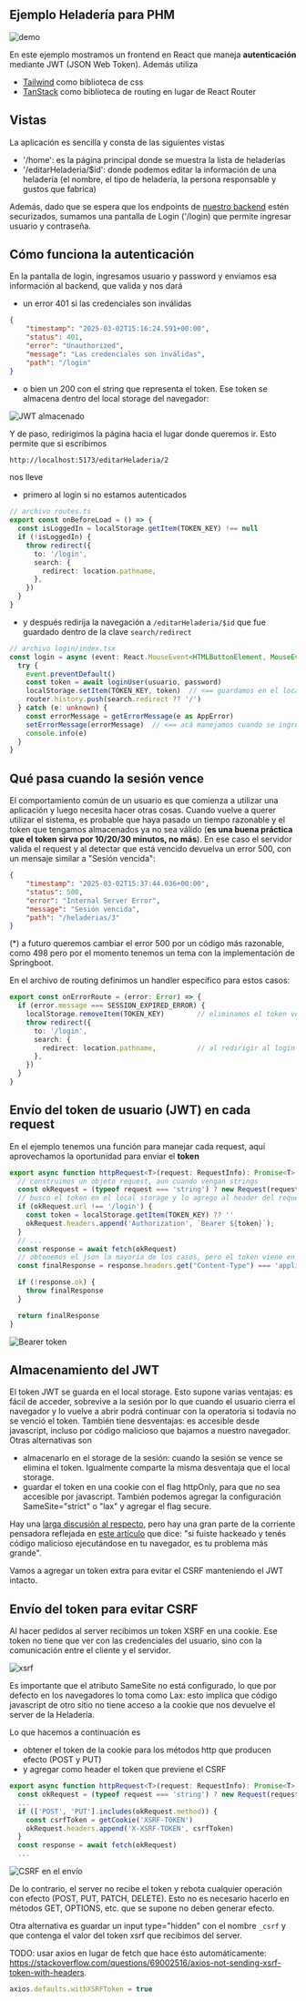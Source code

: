 
## Ejemplo Heladería para PHM

![demo](./video/demo2025-2.gif)

En este ejemplo mostramos un frontend en React que maneja **autenticación** mediante JWT (JSON Web Token). Además utiliza

- [Tailwind](https://tailwindcss.com/) como biblioteca de css
- [TanStack](https://tanstack.com/router/latest) como biblioteca de routing en lugar de React Router

## Vistas

La aplicación es sencilla y consta de las siguientes vistas

- '/home': es la página principal donde se muestra la lista de heladerías
- '/editarHeladeria/$id': donde podemos editar la información de una heladería (el nombre, el tipo de heladería, la persona responsable y gustos que fabrica)

Además, dado que se espera que los endpoints de [nuestro backend](https://github.com/uqbar-project/eg-heladeria-springboot-kotlin) estén securizados, sumamos una pantalla de Login ('/login) que permite ingresar usuario y contraseña. 

## Cómo funciona la autenticación

En la pantalla de login, ingresamos usuario y password y enviamos esa información al backend, que valida y nos dará

- un error 401 si las credenciales son inválidas

```json
{
    "timestamp": "2025-03-02T15:16:24.591+00:00",
    "status": 401,
    "error": "Unauthorized",
    "message": "Las credenciales son inválidas",
    "path": "/login"
}
``` 

- o bien un 200 con el string que representa el token. Ese token se almacena dentro del local storage del navegador:

![JWT almacenado](./images/jwt_almacenado.png)

Y de paso, redirigimos la página hacia el lugar donde queremos ir. Esto permite que si escribimos

```bash
http://localhost:5173/editarHeladeria/2
```

nos lleve

- primero al login si no estamos autenticados

```ts
// archivo routes.ts
export const onBeforeLoad = () => {
  const isLoggedIn = localStorage.getItem(TOKEN_KEY) !== null
  if (!isLoggedIn) {
    throw redirect({
      to: '/login',
      search: {
        redirect: location.pathname,
      },
    })
  }
}
```

- y después redirija la navegación a `/editarHeladeria/$id` que fue guardado dentro de la clave `search/redirect`

```ts
// archivo login/index.tsx
const login = async (event: React.MouseEvent<HTMLButtonElement, MouseEvent>) => {
  try {
    event.preventDefault()
    const token = await loginUser(usuario, password)
    localStorage.setItem(TOKEN_KEY, token)  // <== guardamos en el local storage el token
    router.history.push(search.redirect ?? '/')
  } catch (e: unknown) {
    const errorMessage = getErrorMessage(e as AppError)
    setErrorMessage(errorMessage)  // <== acá manejamos cuando se ingresan credenciales inválidas
    console.info(e)
  }
}
```

## Qué pasa cuando la sesión vence

El comportamiento común de un usuario es que comienza a utilizar una aplicación y luego necesita hacer otras cosas. Cuando vuelve a querer utilizar el sistema, es probable que haya pasado un tiempo razonable y el token que tengamos almacenados ya no sea válido (**es una buena práctica que el token sirva por 10/20/30 minutos, no más**). En ese caso el servidor valida el request y al detectar que está vencido devuelva un error 500, con un mensaje similar a "Sesión vencida":

```json
{
    "timestamp": "2025-03-02T15:37:44.036+00:00",
    "status": 500,
    "error": "Internal Server Error",
    "message": "Sesión vencida",
    "path": "/heladerias/3"
}
```

(*) a futuro queremos cambiar el error 500 por un código más razonable, como 498 pero por el momento tenemos un tema con la implementación de Springboot.

En el archivo de routing definimos un handler específico para estos casos:

```ts
export const onErrorRoute = (error: Error) => {
  if (error.message === SESSION_EXPIRED_ERROR) {
    localStorage.removeItem(TOKEN_KEY)        // eliminamos el token vencido
    throw redirect({
      to: '/login',
      search: {
        redirect: location.pathname,          // al redirigir al login guardamos dónde volver
      },
    })
  }
}
```

## Envío del token de usuario (JWT) en cada request

En el ejemplo tenemos una función para manejar cada request, aquí aprovechamos la oportunidad para enviar el **token**

```ts
export async function httpRequest<T>(request: RequestInfo): Promise<T> {
  // construimos un objeto request, aun cuando vengan strings
  const okRequest = (typeof request === 'string') ? new Request(request) : request
  // busco el token en el local storage y lo agrego al header del request, salvo para el login
  if (okRequest.url !== '/login') {
    const token = localStorage.getItem(TOKEN_KEY) ?? ''
    okRequest.headers.append('Authorization', `Bearer ${token}`);
  }
  // ... 
  const response = await fetch(okRequest)
  // obtenemos el json la mayoría de los casos, pero el token viene en texto plano y eso daría error al parsear
  const finalResponse = response.headers.get("Content-Type") === 'application/json' ?  await response.json() : await response.text()

  if (!response.ok) {
    throw finalResponse
  }

  return finalResponse
}
```

![Bearer token](./images/bearer_token_header.png)

## Almacenamiento del JWT

El token JWT se guarda en el local storage. Esto supone varias ventajas: es fácil de acceder, sobrevive a la sesión por lo que cuando el usuario cierra el navegador y lo vuelve a abrir podrá continuar con la operatoria si todavía no se venció el token. También tiene desventajas: es accesible desde javascript, incluso por código malicioso que bajamos a nuestro navegador. Otras alternativas son

- almacenarlo en el storage de la sesión: cuando la sesión se vence se elimina el token. Igualmente comparte la misma desventaja que el local storage.
- guardar el token en una cookie con el flag httpOnly, para que no sea accesible por javascript. También podemos agregar la configuración SameSite="strict" o "lax" y agregar el flag secure.

Hay una [larga discusión al respecto](https://stackoverflow.com/questions/44133536/is-it-safe-to-store-a-jwt-in-localstorage-with-reactjs), pero hay una gran parte de la corriente pensadora reflejada en [este artículo](https://pragmaticwebsecurity.com/articles/oauthoidc/localstorage-xss.html) que dice: "si fuiste hackeado y tenés código malicioso ejecutándose en tu navegador, es tu problema más grande".

 Vamos a agregar un token extra para evitar el CSRF manteniendo el JWT intacto.

## Envío del token para evitar CSRF

Al hacer pedidos al server recibimos un token XSRF en una cookie. Ese token no tiene que ver con las credenciales del usuario, sino con la comunicación entre el cliente y el servidor.

![xsrf](./images/xsrf-cookie.png)

Es importante que el atributo SameSite no está configurado, lo que por defecto en los navegadores lo toma como Lax: esto implica que código javascript de otro sitio no tiene acceso a la cookie que nos devuelve el server de la Heladería.

Lo que hacemos a continuación es

- obtener el token de la cookie para los métodos http que producen efecto (POST y PUT)
- y agregar como header el token que previene el CSRF

```ts
export async function httpRequest<T>(request: RequestInfo): Promise<T> {
  const okRequest = (typeof request === 'string') ? new Request(request) : request
  ...
  if (['POST', 'PUT'].includes(okRequest.method)) {
    const csrfToken = getCookie('XSRF-TOKEN')
    okRequest.headers.append('X-XSRF-TOKEN', csrfToken)
  }
  const response = await fetch(okRequest)
  ...
```

![CSRF en el envío](./images/xsrf-put-sent.png)

De lo contrario, el server no recibe el token y rebota cualquier operación con efecto (POST, PUT, PATCH, DELETE). Esto no es necesario hacerlo en métodos GET, OPTIONS, etc. que se supone no deben generar efecto.

Otra alternativa es guardar un input type="hidden" con el nombre `_csrf` y que contenga el valor del token xsrf que recibimos del server. 

TODO: usar axios en lugar de fetch que hace ésto automáticamente: https://stackoverflow.com/questions/69002516/axios-not-sending-xsrf-token-with-headers.

```ts
axios.defaults.withXSRFToken = true
```